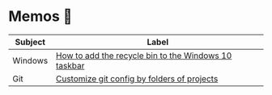 # Memos 💭

| Subject | Label                                                                                                                            |
| ------- | -------------------------------------------------------------------------------------------------------------------------------- |
| Windows | [How to add the recycle bin to the Windows 10 taskbar](./windows/how_to_add_the_recycle_bin_to_the_windows_10_taskbar/README.md) |
| Git     | [Customize git config by folders of projects](./git/customize_git_config_by_folders_of_projects/README.md)                       |
